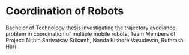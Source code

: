 # Coordination of Robots
Bachelor of Technology thesis investigating the trajectory avodiance problem in coordination of multiple mobile robots. 
Team Members of Project: Nithin Shrivatsav Srikanth, Nanda Kishore Vasudevan, Ruthrash Hari
